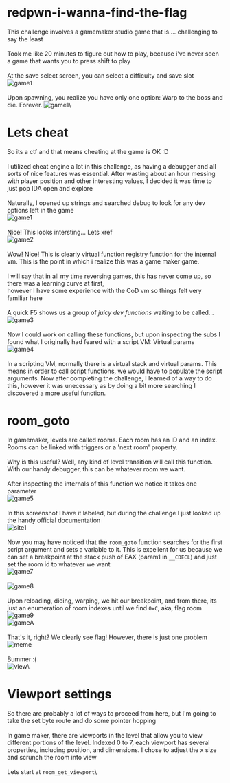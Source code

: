 # redpwn-i-wanna-find-the-flag
This challenge involves a gamemaker studio game that is.... challenging to say the least\
\
Took me like 20 minutes to figure out how to play, because i've never seen a game that wants you to press shift to play\
\
At the save select screen, you can select a difficulty and save slot\
![game1](/img/game1.png)\
\
Upon spawning, you realize you have only one option: Warp to the boss and die. Forever.
![game1](/img/gamegif.gif)\

# Lets cheat
So its a ctf and that means cheating at the game is OK :D\
\
I utilized cheat engine a lot in this challenge, as having a debugger and all sorts of nice features was essential.
After wasting about an hour messing with player position and other interesting values, I decided it was time to just pop IDA open and explore\
\
Naturally, I opened up strings and searched debug to look for any dev options left in the game\
![game1](/img/gida1.png)\
\
Nice! This looks intersting... Lets xref\
![game2](/img/gida2.png)\
\
Wow! Nice! This is clearly virtual function registry function for the internal vm. This is the point in which i realize this was a game maker game.\
\
I will say that in all my time reversing games, this has never come up, so there was a learning curve at first,\
however I have some experience with the CoD vm so things felt very familiar here\
\
A quick F5 shows us a group of *juicy dev functions* waiting to be called...\
![game3](/img/gida3.png)\
\
Now I could work on calling these functions, but upon inspecting the subs I found what I originally had feared with a script VM: Virtual params\
![game4](/img/gida4.png)\
\
In a scripting VM, normally there is a virtual stack and virtual params. This means in order to call script functions, we would have to populate the script arguments. Now after completing the challenge, I learned of a way to do this, however it was unecessary as by doing a bit more searching I discovered a more useful function.

# room_goto
In gamemaker, levels are called rooms. Each room has an ID and an index. Rooms can be linked with triggers or a 'next room' property.\
\
Why is this useful? Well, any kind of level transition will call this function. With our handy debugger, this can be whatever room we want.\
\
After inspecting the internals of this function we notice it takes one parameter\
![game5](/img/gida5.png)\
\
In this screenshot I have it labeled, but during the challenge I just looked up the handy official documentation\
![site1](/img/site1.png)\
\
Now you may have noticed that the `room_goto` function searches for the first script argument and sets a variable to it. This is excellent for us because we can set a breakpoint at the stack push of EAX (param1 in `__CDECL`) and just set the room id to whatever we want\
![game7](/img/gida7.png)\
\
![game8](/img/gida8.png)\
\
Upon reloading, dieing, warping, we hit our breakpoint, and from there, its just an enumeration of room indexes until we find `0xC`, aka, flag room\
![game9](/img/gida9.png)\
![gameA](/img/gidaA.png)\
\
That's it, right? We clearly see flag! However, there is just one problem\
![meme](/img/meme.jpg)\
\
Bummer :( \
![view](/img/view.gif)\

# Viewport settings
So there are probably a lot of ways to proceed from here, but I'm going to take the set byte route and do some pointer hopping\
\
In game maker, there are viewports in the level that allow you to view different portions of the level. Indexed 0 to 7, each viewport has several properties, including position, and dimensions. I chose to adjust the x size and scrunch the room into view\
\
Lets start at `room_get_viewport`\
